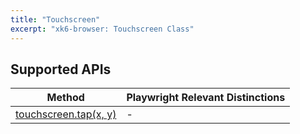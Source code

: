```yaml
---
title: "Touchscreen"
excerpt: "xk6-browser: Touchscreen Class"
---
```


<BrowserDocsWIP/>

## Supported APIs

| Method | Playwright Relevant Distinctions |
| - |  - |
| <a href="https://playwright.dev/docs/api/class-touchscreen#touchscreen-tap" target="_blank" >touchscreen.tap(x, y)</a> | - |
